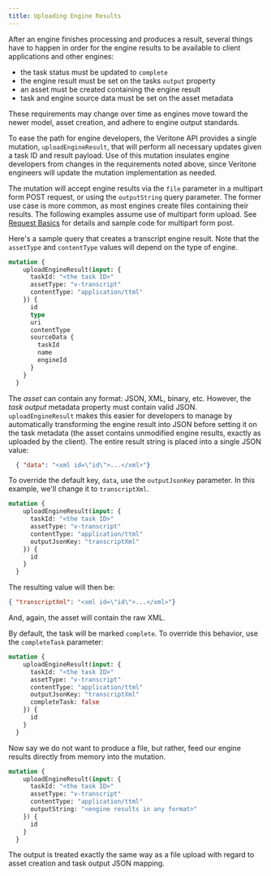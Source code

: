 ```yaml
---
title: Uploading Engine Results
---
```


After an engine finishes processing and produces a result, several things
have to happen in order for the engine results to be available to
client applications and other engines:

- the task status must be updated to `complete`
- the engine result must be set on the tasks `output` property
- an asset must be created containing the engine result
- task and engine source data must be set on the asset metadata

These requirements may change over time as engines move toward the
newer model, asset creation, and adhere to engine output standards.

To ease the path for engine developers, the Veritone API provides a single
mutation, `uploadEngineResult`, that will perform all necessary updates given a task ID and
result payload. Use of this mutation insulates engine developers from
changes in the requirements noted above, since Veritone engineers will
update the mutation implementation as needed.

The mutation will accept engine results via the `file` parameter in a multipart
form POST request, or using the `outputString` query parameter. The former
use case is more common, as most engines create files containing their results.
The following examples assume use of multipart form upload.
See [Request Basics](../basics) for details and sample code for multipart form post.

Here's a sample query that creates a transcript engine result.
Note that the `assetType` and `contentType` values will depend on the type of
engine.

```graphql
mutation {
    uploadEngineResult(input: {
      taskId: "<the task ID>"
      assetType: "v-transcript"
      contentType: "application/ttml"
    }) {
      id
      type
      uri
      contentType
      sourceData {
        taskId
        name
        engineId
      }
    }
  }
```

The _asset_ can contain any format:  JSON, XML, binary, etc.
However, the _task output_ metadata property must contain valid JSON.
`uploadEngineResult` makes this easier for developers to manage by
automatically transforming the engine result into JSON before setting it
on the task metadata (the asset contains unmodified engine results, exactly
as uploaded by the client). The entire result string is placed into a single
JSON value:

```json
  { "data": "<xml id=\"id\">...</xml>"}
```

To override the default key, `data`, use the `outputJsonKey` parameter.
In this example, we'll change it to `transcriptXml`.

```graphql
mutation {
    uploadEngineResult(input: {
      taskId: "<the task ID>"
      assetType: "v-transcript"
      contentType: "application/ttml"
      outputJsonKey: "transcriptXml"
    }) {
      id
    }
  }
```

The resulting value will then be:

```json
{ "transcriptXml": "<xml id=\"id\">...</xml>"}
```

And, again, the asset will contain the raw XML.

By default, the task will be marked `complete`. To override this behavior,
use the `completeTask` parameter:
```graphql
mutation {
    uploadEngineResult(input: {
      taskId: "<the task ID>"
      assetType: "v-transcript"
      contentType: "application/ttml"
      outputJsonKey: "transcriptXml"
      completeTask: false
    }) {
      id
    }
  }
```

Now say we do not want to produce a file, but rather, feed our engine results
directly from memory into the mutation.

```graphql
mutation {
    uploadEngineResult(input: {
      taskId: "<the task ID>"
      assetType: "v-transcript"
      contentType: "application/ttml"
      outputString: "<engine results in any format>"
    }) {
      id
    }
  }
```

The output is treated exactly the same way as a file upload with regard to
asset creation and task output JSON mapping.
